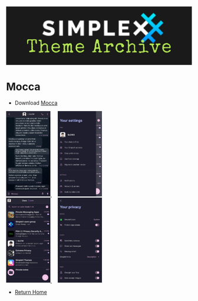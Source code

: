 ![SxC Theme Archive Banner](../resources/SxC_themeBanner06.jpg)

# Mocca

* Download [Mocca](../themes/SxC_mocca.theme)

<a href="../screenshots/SxC_mocca01.jpg" target="_blank">
	<img src="../screenshots/SxC_mocca01.jpg" width="120">
</a>&nbsp;&nbsp;&nbsp;
<a href="../screenshots/SxC_mocca02.jpg" target="_blank">
	<img src="../screenshots/SxC_mocca02.jpg" width="120">
</a>
<br>
<a href="../screenshots/SxC_mocca03.jpg" target="_blank">
	<img src="../screenshots/SxC_mocca03.jpg" width="120">
</a>&nbsp;&nbsp;&nbsp;
<a href="../screenshots/SxC_mocca04.jpg" target="_blank">
	<img src="../screenshots/SxC_mocca04.jpg" width="120">
</a>

* [Return Home](../)
